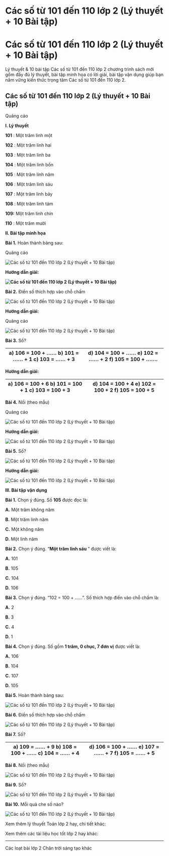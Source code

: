 # Các số từ 101 đến 110 lớp 2 (Lý thuyết + 10 Bài tập)

# Các số từ 101 đến 110 lớp 2 (Lý thuyết + 10 Bài tập)

Lý thuyết & 10 bài tập Các số từ 101 đến 110 lớp 2 chương trình sách mới gồm đầy đủ lý thuyết, bài tập minh họa có lời giải, bài tập vận dụng giúp bạn nắm vững kiến thức trọng tâm Các số từ 101 đến 110 lớp 2.

## Các số từ 101 đến 110 lớp 2 (Lý thuyết + 10 Bài tập)

Quảng cáo

**I. Lý thuyết**

**101** : Một trăm linh một

**102** : Một trăm linh hai

**103** : Một trăm linh ba

**104** : Một trăm linh bốn

**105** : Một trăm linh năm

**106** : Một trăm linh sáu

**107** : Một trăm linh bảy

**108** : Một trăm linh tám

**109:** Một trăm linh chín

**110** : Một trăm mười

**II. Bài tập minh họa**

**Bài 1.** Hoàn thành bảng sau:

Quảng cáo

![Các số từ 101 đến 110 lớp 2 \(Lý thuyết + 10 Bài tập\)](https://vietjack.com/toan-2-chan-troi/images/ly-thuyet-cac-so-tu-1-den-110-235616.PNG)

**Hướng dẫn giải:**

**![Các số từ 101 đến 110 lớp 2 \(Lý thuyết + 10 Bài tập\)](https://vietjack.com/toan-2-chan-troi/images/ly-thuyet-cac-so-tu-1-den-110-235617.PNG)**

**Bài 2.** Điền số thích hợp vào chỗ chấm

![Các số từ 101 đến 110 lớp 2 \(Lý thuyết + 10 Bài tập\)](https://vietjack.com/toan-2-chan-troi/images/ly-thuyet-cac-so-tu-1-den-110-235618.PNG)

**Hướng dẫn giải:**

Quảng cáo

![Các số từ 101 đến 110 lớp 2 \(Lý thuyết + 10 Bài tập\)](https://vietjack.com/toan-2-chan-troi/images/ly-thuyet-cac-so-tu-1-den-110-235619.PNG)

**Bài 3.** Số?

a) 106 = 100 + …… b) 101 = …… + 1 c) 103 = …… + 3 |  d) 104 = 100 + …… e) 102 = …… + 2 f) 105 = 100 + …….  
---|---  
  
**Hướng dẫn giải:**

a) 106 = 100 + 6 b) 101 = 100 \+ 1 c) 103 = 100 \+ 3 |  d) 104 = 100 + 4 e) 102 = 100 \+ 2 f) 105 = 100 + 5  
---|---  
  
**Bài 4.** Nối (theo mẫu)

Quảng cáo

![Các số từ 101 đến 110 lớp 2 \(Lý thuyết + 10 Bài tập\)](https://vietjack.com/toan-2-chan-troi/images/ly-thuyet-cac-so-tu-1-den-110-235620.PNG)

**Hướng dẫn giải:**

![Các số từ 101 đến 110 lớp 2 \(Lý thuyết + 10 Bài tập\)](https://vietjack.com/toan-2-chan-troi/images/ly-thuyet-cac-so-tu-1-den-110-235622.PNG)

**Bài 5.** Số?

![Các số từ 101 đến 110 lớp 2 \(Lý thuyết + 10 Bài tập\)](https://vietjack.com/toan-2-chan-troi/images/ly-thuyet-cac-so-tu-1-den-110-235623.PNG)

**Hướng dẫn giải:**

![Các số từ 101 đến 110 lớp 2 \(Lý thuyết + 10 Bài tập\)](https://vietjack.com/toan-2-chan-troi/images/ly-thuyet-cac-so-tu-1-den-110-235624.PNG)

**III. Bài tập vận dụng**

**Bài 1.** Chọn ý đúng. Số **105** được đọc là:

**A.** Một trăm không năm

**B.** Một trăm linh năm

**C.** Một không năm

**D.** Một linh năm

**Bài 2.** Chọn ý đúng. “**Một trăm linh sáu** ” được viết là:

**A.** 101

**B.** 105

**C.** 104

**D.** 106

**Bài 3.** Chọn ý đúng. “102 = 100 + ……”. Số thích hợp điền vào chỗ chấm là:

**A.** 2

**B.** 3

**C.** 4

**D.** 1

**Bài 4.** Chọn ý đúng. Số gồm **1 trăm, 0 chục, 7 đơn vị** được viết là:

**A.** 106

**B.** 104

**C.** 107

**D.** 105

**Bài 5.** Hoàn thành bảng sau:

![Các số từ 101 đến 110 lớp 2 \(Lý thuyết + 10 Bài tập\)](https://vietjack.com/toan-2-chan-troi/images/ly-thuyet-cac-so-tu-1-den-110-235625.PNG)

**Bài 6.** Điền số thích hợp vào chỗ chấm

![Các số từ 101 đến 110 lớp 2 \(Lý thuyết + 10 Bài tập\)](https://vietjack.com/toan-2-chan-troi/images/ly-thuyet-cac-so-tu-1-den-110-235626.PNG)

**Bài 7.** Số?

a) 109 = …… + 9 b) 108 = 100 + …… c) 104 = …… + 4 |  d) 106 = 100 + …… e) 107 = …… + 7 f) 105 = …… + 5  
---|---  
  
**Bài 8.** Nối (theo mẫu)

![Các số từ 101 đến 110 lớp 2 \(Lý thuyết + 10 Bài tập\)](https://vietjack.com/toan-2-chan-troi/images/ly-thuyet-cac-so-tu-1-den-110-235627.PNG)

**Bài 9.** Số?

![Các số từ 101 đến 110 lớp 2 \(Lý thuyết + 10 Bài tập\)](https://vietjack.com/toan-2-chan-troi/images/ly-thuyet-cac-so-tu-1-den-110-235628.PNG)

**Bài 10.** Mỗi quả che số nào?

![Các số từ 101 đến 110 lớp 2 \(Lý thuyết + 10 Bài tập\)](https://vietjack.com/toan-2-chan-troi/images/ly-thuyet-cac-so-tu-1-den-110-235629.PNG)

Xem thêm lý thuyết Toán lớp 2 hay, chi tiết khác:

Xem thêm các tài liệu học tốt lớp 2 hay khác:

* * *

Các loạt bài lớp 2 Chân trời sáng tạo khác

